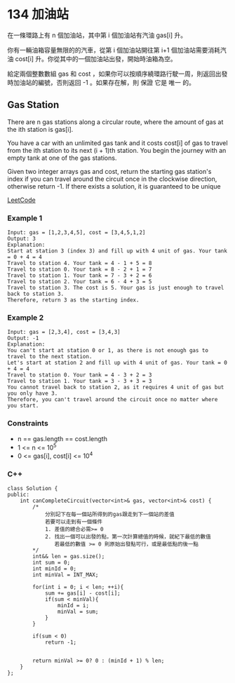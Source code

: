 # 134 加油站

在一條環路上有 n 個加油站，其中第 i 個加油站有汽油 gas[i] 升。

你有一輛油箱容量無限的的汽車，從第 i 個加油站開往第 i+1 個加油站需要消耗汽油 cost[i] 升。你從其中的一個加油站出發，開始時油箱為空。

給定兩個整數數組 gas 和 cost ，如果你可以按順序繞環路行駛一周，則返回出發時加油站的編號，否則返回 -1 。如果存在解，則 保證 它是 唯一 的。


## Gas Station

There are n gas stations along a circular route, where the amount of gas at the ith station is gas[i].

You have a car with an unlimited gas tank and it costs cost[i] of gas to travel from the ith station to its next (i + 1)th station. You begin the journey with an empty tank at one of the gas stations.

Given two integer arrays gas and cost, return the starting gas station's index if you can travel around the circuit once in the clockwise direction, otherwise return -1. If there exists a solution, it is guaranteed to be unique

[LeetCode](https://leetcode.cn/problems/gas-station/)

### Example 1

```
Input: gas = [1,2,3,4,5], cost = [3,4,5,1,2]
Output: 3
Explanation:
Start at station 3 (index 3) and fill up with 4 unit of gas. Your tank = 0 + 4 = 4
Travel to station 4. Your tank = 4 - 1 + 5 = 8
Travel to station 0. Your tank = 8 - 2 + 1 = 7
Travel to station 1. Your tank = 7 - 3 + 2 = 6
Travel to station 2. Your tank = 6 - 4 + 3 = 5
Travel to station 3. The cost is 5. Your gas is just enough to travel back to station 3.
Therefore, return 3 as the starting index.
```

### Example 2

```
Input: gas = [2,3,4], cost = [3,4,3]
Output: -1
Explanation:
You can't start at station 0 or 1, as there is not enough gas to travel to the next station.
Let's start at station 2 and fill up with 4 unit of gas. Your tank = 0 + 4 = 4
Travel to station 0. Your tank = 4 - 3 + 2 = 3
Travel to station 1. Your tank = 3 - 3 + 3 = 3
You cannot travel back to station 2, as it requires 4 unit of gas but you only have 3.
Therefore, you can't travel around the circuit once no matter where you start.
``` 

### Constraints

* n == gas.length == cost.length
* 1 <= n <= 10<sup>5</sup>
* 0 <= gas[i], cost[i] <= 10<sup>4</sup>

### C++ 

```
class Solution {
public:
    int canCompleteCircuit(vector<int>& gas, vector<int>& cost) {
        /*
            分別記下在每一個站所得到的gas跟走到下一個站的差值
            若要可以走到有一個條件
            1. 差值的總合必需>= 0
            2. 找出一個可以出發的點，第一次計算總值的時候，就紀下最低的數值
               若最低的數值 >= 0 則原始出發點可行，或是最低點的後一點
        */
        int&& len = gas.size();
        int sum = 0;
        int minId = 0;
        int minVal = INT_MAX;

        for(int i = 0; i < len; ++i){
            sum += gas[i] - cost[i];
            if(sum < minVal){
                minId = i;
                minVal = sum;
            }
        }

        if(sum < 0)
            return -1;
       

        return minVal >= 0? 0 : (minId + 1) % len;
    }
};
```
